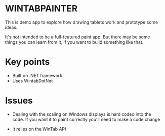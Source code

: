 WINTABPAINTER
==============


This is demo app to explore how drawing tablets work and prototype some ideas.

It's not intended to be a full-featured paint app. But there may be some
things you can learn from it, if you want to build something like that.

Key points
===========

- Built on .NET framework
- Uses WintabDotNet

Issues 
=======

- Dealing with the scaling on Windows displays is hard coded into the code. If you
want it to paint correctly you'll need to make a code change

- It relies on the WinTab API

  
